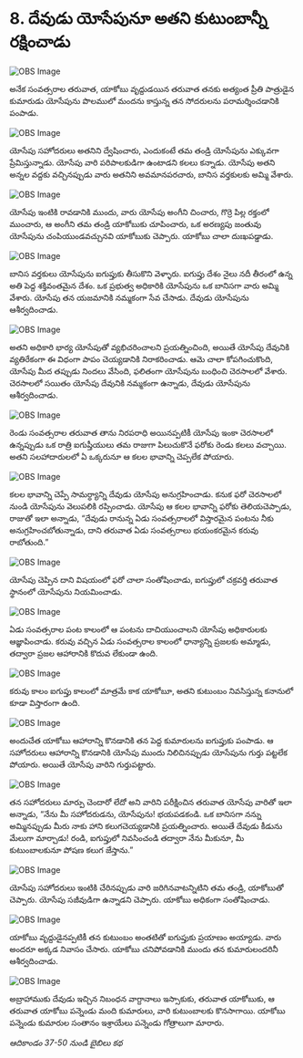 # 8. దేవుడు యోసేపునూ అతని కుటుంబాన్నీ రక్షించాడు

![OBS Image](https://cdn.door43.org/obs/jpg/360px/obs-en-08-01.jpg)

అనేక సంవత్సరాల తరువాత, యాకోబు వృద్దుడయిన తరువాత తనకు అత్యంత ప్రీతి పాత్రుడైన కుమారుడు యోసేపును పొలములో మందను కాస్తున్న తన సోదరులను పరామర్శించడానికి పంపాడు. 

![OBS Image](https://cdn.door43.org/obs/jpg/360px/obs-en-08-02.jpg)

యోసేపు సహోదరులు అతనిని ద్వేషించారు, ఎందుకంటే తమ తండ్రి యోసేపును ఎక్కువగా ప్రేమిస్తున్నాడు. యోసేపు వారి పరిపాలకుడిగా ఉంటాడని కలలు కన్నాడు. యోసేపు అతని అన్నల వద్దకు వచ్చినప్పుడు వారు అతనిని అవమానపరచారు, బానిస వర్తకులకు అమ్మి వేశారు.

![OBS Image](https://cdn.door43.org/obs/jpg/360px/obs-en-08-03.jpg)

యోసేపు ఇంటికి రావడానికి ముందు, వారు యోసేపు అంగీని చించారు, గొర్రె పిల్ల రక్తంలో ముంచారు, ఆ అంగీని తమ తండ్రి యాకోబుకు చూపించారు, ఒక అరణ్యపు జంతువు యోసేపును చంపియుండవచ్చునవి యాకోబుకు చెప్పారు. యాకోబు చాలా దుఃఖపడ్డాడు.

![OBS Image](https://cdn.door43.org/obs/jpg/360px/obs-en-08-04.jpg)

బానిస వర్తకులు యోసేపును ఐగుప్తుకు తీసుకొని వెళ్ళారు. ఐగుప్తు దేశం నైలు నదీ తీరంలో ఉన్న అతి పెద్ద శక్తివంతమైన దేశం. ఒక ప్రభుత్వ అధికారికి యోసేపును ఒక బానిసగా వారు అమ్మి వేశారు. యోసేపు తన యజమానికి నమ్మకంగా సేవ చేసాడు. దేవుడు యోసేపును ఆశీర్వదించాడు.

![OBS Image](https://cdn.door43.org/obs/jpg/360px/obs-en-08-05.jpg)

అతని అధికారి భార్య యోసేపుతో వ్యభిచరించాలని ప్రయత్నించింది, అయితే యోసేపు దేవునికి వ్యతిరేకంగా ఈ విధంగా పాపం చెయ్యడానికి నిరాకరించాడు. ఆమె చాలా కోపగించుకొంది, యోసేపు మీద తప్పుడు నిందలు వేసింది, ఫలితంగా యోసేపును బంధించి చెరసాలలో వేశారు. చెరసాలలో సయితం యోసేపు దేవునికి నమ్మకంగా ఉన్నాడు, దేవుడు యోసేపును ఆశీర్వదించాడు.

![OBS Image](https://cdn.door43.org/obs/jpg/360px/obs-en-08-06.jpg)

రెండు సంవత్సరాల తరువాత తాను నిరపరాధి అయినప్పటికీ యోసేపు ఇంకా చెరసాలలో ఉన్నప్పుడు ఒక రాత్రి ఐగుప్తీయులు తమ రాజుగా పిలుచుకొనే ఫరోకు రెండు కలలు వచ్చాయి. అతని సలహాదారులలో ఏ ఒక్కరునూ ఆ కలల భావాన్ని చెప్పలేక పోయారు.  

![OBS Image](https://cdn.door43.org/obs/jpg/360px/obs-en-08-07.jpg)

కలల భావాన్ని చెప్పే సామర్ధ్యాన్ని దేవుడు యోసేపు అనుగ్రహించాడు. కనుక ఫరో చెరసాలలో నుండి యోసేపును వెలుపలికి రప్పించాడు. యోసేపు ఆ కలల భావాన్ని ఫరోకు తెలియచెప్పాడు, రాజుతో ఇలా అన్నాడు, “దేవుడు రానున్న ఏడు సంవత్సరాలలో విస్తారమైన పంటను నీకు అనుగ్రహించబోతున్నాడు, దాని తరువాత ఏడు సంవత్సరాలు భయంకరమైన కరువు రాబోతుంది.”

![OBS Image](https://cdn.door43.org/obs/jpg/360px/obs-en-08-08.jpg)

యోసేపు చెప్పిన దాని విషయంలో ఫరో చాలా సంతోషించాడు, ఐగుప్తులో చక్రవర్తి తరువాత స్థానంలో యోసేపును నియమించాడు. 

![OBS Image](https://cdn.door43.org/obs/jpg/360px/obs-en-08-09.jpg)

ఏడు సంవత్సరాల పంట కాలంలో ఆ పంటను దాచియుంచాలని యోసేపు అధికారులకు ఆజ్ఞాపించాడు. కరువు వచ్చిన ఏడు సంవత్సరాల కాలంలో ధాన్యాన్ని ప్రజలకు అమ్మాడు, తద్వారా ప్రజల ఆహారానికి కొదువ లేకుండా ఉంది. 

![OBS Image](https://cdn.door43.org/obs/jpg/360px/obs-en-08-10.jpg)

కరువు కాలం ఐగుప్తు కాలంలో మాత్రమే కాక యాకోబూ, అతని కుటుంబం నివసిస్తున్న కనానులో కూడా విస్తారంగా ఉంది. 

![OBS Image](https://cdn.door43.org/obs/jpg/360px/obs-en-08-11.jpg)

అందుచేత యాకోబు ఆహారాన్ని కొనడానికి తన పెద్ద కుమారులను ఐగుప్తుకు పంపాడు. ఆ సహోదరులు ఆహారాన్ని కొనడానికి యోసేపు ముందు నిలిచినప్పుడు యోసేపును గుర్తు పట్టలేక పోయారు. అయితే యోసేపు వారిని గుర్తుపట్టారు.

![OBS Image](https://cdn.door43.org/obs/jpg/360px/obs-en-08-12.jpg)

తన సహోదరులు మార్పు చెందారో లేదో అని వారిని పరీక్షించిన తరువాత యోసేపు వారితో ఇలా అన్నాడు, “నేను మీ సహోదరుడను, యోసేపును! భయపడకండి. ఒక బానిసగా నన్ను అమ్మినప్పుడు మీరు నాకు హాని కలుగచెయ్యడానికి ప్రయత్నించారు. అయితే దేవుడు కీడును మేలుగా మార్చాడు! రండి, ఐగుప్తులో నివసించండి తద్వారా నేను మీకునూ, మీ కుటుంబాలకునూ పోషణ కలుగ జేస్తాను.” 

![OBS Image](https://cdn.door43.org/obs/jpg/360px/obs-en-08-13.jpg)

యోసేపు సహోదరులు ఇంటికి చేరినప్పుడు వారి జరిగినవాటన్నిటిని తమ తండ్రి, యాకోబుతో చెప్పారు. యోసేపు సజీవుడిగా ఉన్నాడని చెప్పారు. యాకోబు అధికంగా సంతోషించాడు.  

![OBS Image](https://cdn.door43.org/obs/jpg/360px/obs-en-08-14.jpg)

యాకోబు వృద్దుడైనప్పటికీ తన కుటుంబం అంతటితో ఐగుప్తుకు ప్రయాణం అయ్యాడు. వారు అందరూ అక్కడ నివాసం చేసారు. యాకోబు చనిపోవడానికి ముందు తన కుమారులందరినీ ఆశీర్వదించాడు.

![OBS Image](https://cdn.door43.org/obs/jpg/360px/obs-en-08-15.jpg)

అబ్రాహాముకు దేవుడు ఇచ్చిన నిబంధన వాగ్దానాలు ఇస్సాకుకు, తరువాత యాకోబుకు, ఆ తరువాత యాకోబు పన్నెండు మంది కుమారులు, వారి కుటుంబాలకు కొనసాగాయి. యాకోబు పన్నెండు కుమారుల సంతానం ఇశ్రాయేలు పన్నెండు గోత్రాలుగా మారారు.

_ఆదికాండం 37-50 నుండి బైబిలు కథ_

